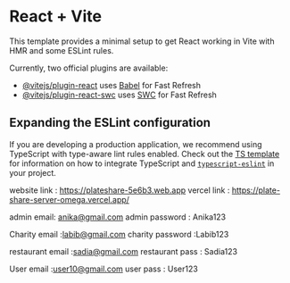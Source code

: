 # React + Vite

This template provides a minimal setup to get React working in Vite with HMR and some ESLint rules.

Currently, two official plugins are available:

- [@vitejs/plugin-react](https://github.com/vitejs/vite-plugin-react/blob/main/packages/plugin-react) uses [Babel](https://babeljs.io/) for Fast Refresh
- [@vitejs/plugin-react-swc](https://github.com/vitejs/vite-plugin-react/blob/main/packages/plugin-react-swc) uses [SWC](https://swc.rs/) for Fast Refresh

## Expanding the ESLint configuration

If you are developing a production application, we recommend using TypeScript with type-aware lint rules enabled. Check out the [TS template](https://github.com/vitejs/vite/tree/main/packages/create-vite/template-react-ts) for information on how to integrate TypeScript and [`typescript-eslint`](https://typescript-eslint.io) in your project.



website link : https://plateshare-5e6b3.web.app
vercel link : https://plate-share-server-omega.vercel.app/

admin email: anika@gmail.com
admin password : Anika123

Charity email :labib@gmail.com
charity password :Labib123

restaurant email :sadia@gmail.com
restaurant pass : Sadia123

User email :user10@gmail.com
user pass : User123